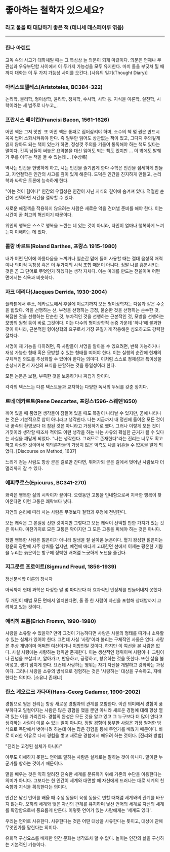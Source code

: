 # 좋아하는 철학자 있으세요?
### 라고 물을 때 대답하기 좋은 책 (데니세 데스페이루 엮음)
-------------------------------

### 한나 아렌트
고독 속의 사고가 대화체일 때는 그 특성상 늘 의문이 되게 마련이다.
의문은 언제나 무관심과 우유부단함 사이에서 이 두가지 가능성을 모두 유지한다.
마치 돌을 부딪쳐 튈 때까지 대화는 이 두 가지 가능성 사이를 오간다. [사유의 일기(Thought Diary)] 

### 아리스토텔레스(Aristoteles, BC384-322)
논리학, 물리학, 형이상학, 윤리학, 정치학, 수사학, 시학 등. 
지식을 이론학, 실천학, 시학이라는 세 범주로 나누고,,,

### 프란시스 베이컨(Francisi Bacon, 1561-1626)
어떤 책은 그저 맛만  또 어떤 책은 통째로 집어삼켜야 하며, 소수의 책 몇 권은 반드시 꼭꼭 씹어 소화시켜줘야 한다.
즉 일부만 읽어도 상관없는 책이 있고, 그다지 주의깊게 읽지 않아도 되는 책이 있는가 하면, 정성껏 주의를 기울여 통독해야 하는 책도 있다는 말이다.
간혹 남들이 써놓은 요약본을 대신 읽어도 되는 책도 있지만 ... 이 밖에도 발췌가 주를 이루는 책을 들 수 있는데 ... [수상록]

역사는 인간을 현명하게 하고, 시는 인간을 슬기롭게 한다
수학은 인간을 섬세하게 만들고, 자연철학은 인간의 사고를 깊이 있게 해준다.
도덕은 인간을 진지하게 만들고, 논리학과 싸학은 토론에 능숙하게 한다. 

"아는 것이 힘이다" 
인간의 우월성은 인간이 지닌 지식의 깊이에 숨겨져 있다. 
적절한 순간에 선택하면 시간을 절약할 수 있다. 

새로운 해결책을 적용하지 않으려는 사람은 
새로운 악을 견뎌낼 준비를 해야 한다.
이는 시간이 곧 최고의 혁신이기 때문이다. 

위인의 행복은 스스로 행복을 느낀는 데 있는 것이 아니라, 
타인이 얼마나 행복하게 느끼는지 이해하는 데 있다. 

### 롤랑 바르트(Roland Barthes, 프랑스 1915-1980) 
내가 어떤 단어에 아름다움을 느끼거나 일순간 맘에 들어 사용할 때는 
절대 음성적 매력이나 의미적 독창성 혹은 이 두가지의 시적 조합 때문이 아니다.
정말 나를 흥분시키는 것은 곧 그 단어로 무엇인가 하겠다는 생각 자체다.
이는 미래를 만드는 전율이며 어떤 면에서는 식욕과 비슷하다.

### 자크 데리다(Jacques Derrida, 1930-2004)
플라톤에서 루소, 데카르트에서 후설에 이르기까지 모든 형이상학자는 다음과 같은 수순을 밟았다.
악을 선행하는 선, 부정을 선행하는 긍정, 불순한 것을 선행하는 순수한 것, 복잡한 것을 선행하는 단순한 것, 
부차적인 것을 선행하는 근본적인 것, 모방을 선행하는 모방의 원형 등이 바로 그것이다. 
이는 다수의 형이상학적 논증 가운데 '하나'에 불과한 것이 아니라, 
근본적인 형이상학의 요구로서 가장 끈질기게 작용해온 심오하고도 강력한 절차다. 

서명이 제 기능을 다하려면, 즉 사람들이 서명을 알아볼 수 있으려면, 반복 가능하거나 재생 가능한 형태 혹은 모방할 수 있는 형태를 띠어야 한다.
이는 실행의 순간에 현재의 구체적인 의도를 추상화할 수 있어야 한다는 의미다.
이처럼 스스로 정체성과 특이성을 손상시키면서 자신의 표식을 분할하는 것을 동일성이라 한다. 

모든 논문은 보철, 부족한 것을 보충하거나 짜깁기 함이다.

각각의 텍스느는 다른 텍스트들과 교차하는 다양한 독서의 두뇌를 갖춘 장치다. 

### 르네 데카르트(Rene Descartes, 프랑스1596-스웨덴1650) 
깨어 있을 때 품었던 생각들이 잠들어 있을 때도 똑같이 나타날 수 있지만, 꿈에 나타나는 것은 기본적으로 참이 아니라고 생각한다.
나는 지금까지 내 정신에 들어온 모든 것이 내 꿈속의 환영보다 더 참된 것은 아니라고 가정하기로 했다.
그러나 이렇게 모든 것이 거짓이라 생각할 때조차 적어도 이런 생각을 하는 나는 사유의 확실한 근거가 될 수 있다는 사실을 깨닫게 되었다. 
"나는 생각한다. 그러므로 존재한다"라는 진리는 너무도 확고하고 확실한 것이어서 
회의론자들의 가당치 않은 억측도 나를 뒤흔들 수 없음을 알게 되었다. [Discourse on Method, 1637] 

느리게 걷는 사람도 항상 곧은 길로만 간다면, 뛰어가되 곧은 길에서 벗어난 사람보다 더 멀리까지 갈 수 있다. 

### 에피쿠로스(Epicurus, BC341-270) 
쾌락은 행복한 삶의 시작이자 끝이다. 
오랫동안 고통을 인내함으로써 지극한 행복이 찾아온다면 이런 고통은 쾌락보다 낫다. 

자연의 순리에 따라 사는 사람은 무엇보다 철학과 우정에 전념한다. 

모든 쾌락은 그 본질상 선한 것이지만 그렇다고 모든 쾌락이 선택할 만한 가치가 있는 것은 아니다.
마찬가지로 모든 고통은 악이지만 그 모든 고통을 피해야 하는 것은 아니다. 

정말 행복한 사람은 젊은이가 아니라 일생을 잘 살아온 늙은이다.
혈기 왕성한 젊은이는 행운의 광란에 자주 상처를 입지만,
예전에 애타게 고대한던 선에서 이제는 평온한 기쁨을 누리는 늙은이는 항구에 정박한 배처럼 느긋하게 노년을 즐긴다. 

### 지그문트 프로이트(Sigmund Freud, 1856-1939)
정신분석학 이론의 창시자 

아직까지 현대 과학은 다정한 말 몇 마디보다 더 효과적인 안정제를 만들어내지 못했다. 

두 개인이 매법 모든 면에서 일치한다면, 둘 중 한 사람이 자신을 포함해 상대방까지 고려하고 있는 것이다. 

### 에리히 프롬(Erich Fromm, 1990-1980) 
사랑을 소유할 수 있을까? 만약 그것이 가능하다면 사랑은 사물의 형태를 띠거나 소유할 수 있는 실체가 있어야 한다.
그런데 사실 '사랑'이라 불리는 구체적인 사물은 없다.
사랑은 추상 개념이며 어쩌면 여신이거나 이방인일 것이다. 
하지만 이 여선을 본 사람은 없다. 
사실 사랑에는 사랑하는 행위만 존재한다. 
이는 생산적인 행위이며 사람이나  그림이나 관념을 보살피고, 알아가고, 반응하고, 긍정하고, 향유하는 것을 뜻한다.
또한 삶을 불어넣고, 생기 넘치게 한다. 
요컨데 사랑하는 행위는 자기 자신을 개발하고 강화하는 과정이다. 
그러나 사랑을 소유의 방식으로 경험하는 것은 '사랑하는' 대상을 구속하고, 지배한다는 의미다. [소유냐 존재냐]

### 한스 게오르크 가다머(Hans-Georg Gadamer, 1900-2002)
경험으로 얻은 진리는 항상 새로운 경험과의 관계를 포함한다. 
이런 의미에서 경험이 풍부하다고 일컬어지는 사람은 많은 경험을 했을 뿐만 아니라 새로운 경험에 대해 항상 열려 있는 이를 가리킨다. 
경험의 완성은 모든 것을 알고 있고 그 누구보다 더 많이 안다고 생각하는 사람이 이룰 수 있는 일이 아니다. 
정말 경험이 풍부한 사람은 가장 철저한 방식으로 독단에서 벗어나려 하는데 이는 많은 경험을 통해 무언가를 배웠기 때문이다.
바로 이러한 이유로 다시 경험을 쌓고 새로운 경험에서 배우려 하는 것이다. [진리와 방법]

"진리는 고정된 실체가 아니다"

아무도 이해하지 못한느 언어로 말하는 사람은 실제로는 말하는 것이 아니다.
말이란 누군가를 향하는 것이기 때문이다. 

말을 배우는 것은 익히 알려진 친숙한 세계를 분류하기 위해 기존의 수단을 이용한다는 의미가 아니다. 
그보다는 한 인간이 세계와 대면할 때 자신에게 드러나는 대로 세계의 친숙함과 지식을 획득한다는 의미다.

인간은 낯선 언어를 배울 때 수생 동물이 육생 동물로 변할 때처럼 세계와의 관계를 바꾸지 않는다.
오히려 세계와 맺은 자신의 관계를 유지하며 낯선 언어의 세계로 자신의 세계를 확장함으로써 풍요롭게 만든다. 
이렇듯 언어가 있는 사람에게는 '세계도 있다'.

우리는 언어로 사유한다. 사유한다는 것은 어떤 대상을 사유한다는 뜻이고, 대상에 관해 무엇인가를 말한다는 의미다. 

유희적 구성요소를 배제한 인간 문화는 생각조차 할 수 없다. 놀이는 인간의 삶을 구성하는 기본적인 기능이다. 



